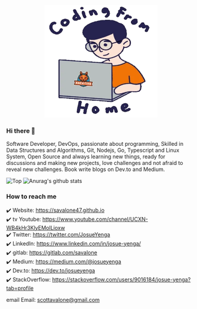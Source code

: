 <p align="center">
	<img src="https://raw.githubusercontent.com/ikismail/ikismail/master/user.gif"/ width=300 height =300>
</p>

### Hi there 👋

Software Developer, DevOps, passionate about programming, Skilled in Data Structures and Algorithms, Git, Nodejs, Go, Typescript and Linux System, Open Source and  always learning new things, ready for discussions and making new projects, love challenges and not afraid to reveal new challenges. Book write blogs on Dev.to and Medium.

![Top](https://camo.githubusercontent.com/97641440c26dcfce8c7467134b3f8e9787a7cb5e/68747470733a2f2f6769746875622d726561646d652d73746174732e76657263656c2e6170702f6170692f746f702d6c616e67732f3f757365726e616d653d6b656c76696e2d6d6169267468656d653d6e696768746f776c)   ![Anurag's github stats](https://github-readme-stats.vercel.app/api?username=savalone47&show_icons=true&theme=radical)


### How to reach me

:heavy_check_mark: Website: https://savalone47.github.io <br/>
:heavy_check_mark: tv Youtube: https://www.youtube.com/channel/UCXN-WB4kHr3KlyEMolLioxw <br/>
:heavy_check_mark: Twitter: https://twitter.com/JosueYenga <br/>
:heavy_check_mark: LinkedIn: https://www.linkedin.com/in/josue-yenga/ <br/>
:heavy_check_mark: gitlab: https://gitlab.com/savalone <br/>
:heavy_check_mark: Medium: https://medium.com/@josueyenga <br/>
:heavy_check_mark: Dev.to: https://dev.to/josueyenga <br/>
:heavy_check_mark: StackOverflow: https://stackoverflow.com/users/9016184/josue-yenga?tab=profile <br />

email Email: scottavalone@gmail.com <br/>



